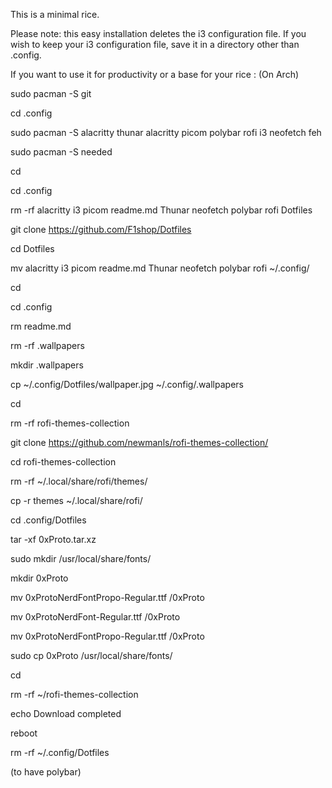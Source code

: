 This is a minimal rice.

Please note: this easy installation deletes the i3 configuration file. If you wish to keep your i3 configuration file, save it in a directory other than .config.

If you want to use it for productivity or a base for your rice :
(On Arch)

sudo pacman -S git

cd .config

sudo pacman -S alacritty thunar alacritty picom polybar rofi i3 neofetch feh

sudo pacman -S needed

cd

cd .config

rm -rf alacritty i3 picom readme.md Thunar neofetch polybar rofi Dotfiles

git clone https://github.com/F1shop/Dotfiles

cd Dotfiles

mv alacritty i3 picom readme.md Thunar neofetch polybar rofi ~/.config/

cd

cd .config

rm readme.md

rm -rf .wallpapers

mkdir .wallpapers

cp ~/.config/Dotfiles/wallpaper.jpg ~/.config/.wallpapers

cd

rm -rf rofi-themes-collection

git clone https://github.com/newmanls/rofi-themes-collection/

cd rofi-themes-collection

rm -rf ~/.local/share/rofi/themes/

cp -r themes ~/.local/share/rofi/

cd .config/Dotfiles

tar -xf 0xProto.tar.xz

sudo mkdir /usr/local/share/fonts/

mkdir 0xProto

mv 0xProtoNerdFontPropo-Regular.ttf /0xProto

mv 0xProtoNerdFont-Regular.ttf /0xProto

mv 0xProtoNerdFontPropo-Regular.ttf /0xProto

sudo cp 0xProto /usr/local/share/fonts/

cd

rm -rf ~/rofi-themes-collection

echo Download completed

reboot

rm -rf ~/.config/Dotfiles

(to have polybar)
